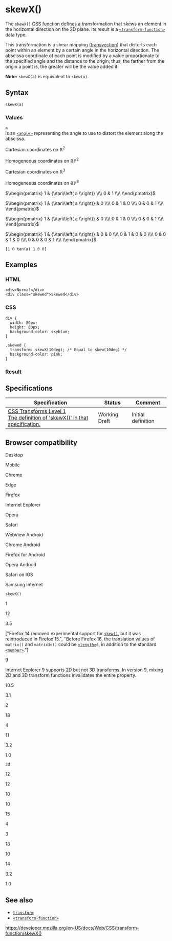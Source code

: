 # skewX()

The `skewX()` [CSS](https://developer.mozilla.org/en-US/docs/Web/CSS) [function](../css_functions) defines a transformation that skews an element in the horizontal direction on the 2D plane. Its result is a [`<transform-function>`](../transform-function) data type.

This transformation is a shear mapping ([transvection](https://en.wikipedia.org/wiki/Shear_mapping)) that distorts each point within an element by a certain angle in the horizontal direction. The abscissa coordinate of each point is modified by a value proportionate to the specified angle and the distance to the origin; thus, the farther from the origin a point is, the greater will be the value added it.

**Note:** `skewX(a)` is equivalent to `skew(a)`.

## Syntax

    skewX(a)

### Values

`a`  
Is an [`<angle>`](../angle) representing the angle to use to distort the element along the abscissa.

Cartesian coordinates on ℝ<sup>2</sup>

Homogeneous coordinates on ℝℙ<sup>2</sup>

Cartesian coordinates on ℝ<sup>3</sup>

Homogeneous coordinates on ℝℙ<sup>3</sup>

$\\begin{pmatrix}
1 & {\\tan\\left( a \\right)} \\\\
0 & 1 \\\\
\\end{pmatrix}$

$\\begin{pmatrix}
1 & {\\tan\\left( a \\right)} & 0 \\\\
0 & 1 & 0 \\\\
0 & 0 & 1 \\\\
\\end{pmatrix}$

$\\begin{pmatrix}
1 & {\\tan\\left( a \\right)} & 0 \\\\
0 & 1 & 0 \\\\
0 & 0 & 1 \\\\
\\end{pmatrix}$

$\\begin{pmatrix}
1 & {\\tan\\left( a \\right)} & 0 & 0 \\\\
0 & 1 & 0 & 0 \\\\
0 & 0 & 1 & 0 \\\\
0 & 0 & 0 & 1 \\\\
\\end{pmatrix}$

`[1 0 tan(a) 1 0 0]`

## Examples

### HTML

    <div>Normal</div>
    <div class="skewed">Skewed</div>

### CSS

    div {
      width: 80px;
      height: 80px;
      background-color: skyblue;
    }

    .skewed {
      transform: skewX(10deg); /* Equal to skew(10deg) */
      background-color: pink;
    }

### Result

## Specifications

<table><thead><tr class="header"><th>Specification</th><th>Status</th><th>Comment</th></tr></thead><tbody><tr class="odd"><td><a href="https://drafts.csswg.org/css-transforms/#funcdef-transform-skewx">CSS Transforms Level 1<br />
<span class="small">The definition of 'skewX()' in that specification.</span></a></td><td><span class="spec-wd">Working Draft</span></td><td>Initial definition</td></tr></tbody></table>

## Browser compatibility

Desktop

Mobile

Chrome

Edge

Firefox

Internet Explorer

Opera

Safari

WebView Android

Chrome Android

Firefox for Android

Opera Android

Safari on IOS

Samsung Internet

`skewX()`

1

12

3.5

\["Firefox 14 removed experimental support for [`skew()`](https://developer.mozilla.org/docs/Web/CSS/transform-function/skew), but it was reintroduced in Firefox 15.", "Before Firefox 16, the translation values of `matrix()` and `matrix3d()` could be [`<length>`](https://developer.mozilla.org/docs/Web/CSS/length)s, in addition to the standard [`<number>`](https://developer.mozilla.org/docs/Web/CSS/number)."\]

9

Internet Explorer 9 supports 2D but not 3D transforms. In version 9, mixing 2D and 3D transform functions invalidates the entire property.

10.5

3.1

2

18

4

11

3.2

1.0

`3d`

12

12

10

10

15

4

3

18

10

14

3.2

1.0

## See also

- [`transform`](../transform)
- [`<transform-function>`](../transform-function)

<a href="https://developer.mozilla.org/en-US/docs/Web/CSS/transform-function/skewX()" class="_attribution-link">https://developer.mozilla.org/en-US/docs/Web/CSS/transform-function/skewX()</a>
